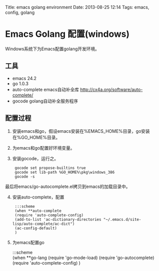 Title: emacs golang environment
Date: 2013-08-25 12:14
Tags: emacs, config, golang

# Emacs Golang 配置(windows)

Windows系统下为Emacs配置golang开发环境。

## 工具

*  emacs 24.2
*  go 1.0.3 
*  auto-complete emacs自动补全库 http://cx4a.org/software/auto-complete/
*  gocode golang自动补全服务程序

## 配置过程

1. 安装emacs和go，假设emacs安装在%EMACS_HOME%目录，go安装在%GO_HOME%目录。
2. 为emacs和go配置好环境变量。
3. 安装gocode，运行之。

        gocode set propose-builtins true
        gocode set lib-path %GO_HOME%\pkg\windows_386
        gocode -s

最后将emacs/go-autocomplete.el拷贝到emacs的加载目录中。

4. 安装auto-complete，配置

        :::scheme
        (when **auto-complete
	    (require 'auto-complete-config)
	    (add-to-list 'ac-dictionary-directories "~/.emacs.d/site-lisp/auto-complete/ac-dict")
	    (ac-config-default)
	    )

5. 为emacs配置go

    :::scheme	
	(when **go-lang
	  (require 'go-mode-load)
	  (require 'go-autocomplete)
	  (require 'auto-complete-config)
	  )

